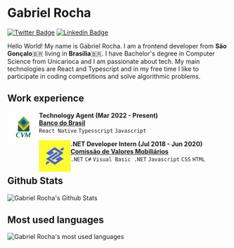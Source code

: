 # Gabriel Rocha

[![Twitter Badge](https://img.shields.io/badge/-@gabrielrochamd-1da1f2?style=flat-square&labelColor=1da1f2&logo=twitter&logoColor=white&link=https://twitter.com/gabrielrochamd)](https://twitter.com/gabrielrochamd)
[![Linkedin Badge](https://img.shields.io/badge/-Gabriel%20Rocha-0e76a8?style=flat-square&labelColor=0e76a8&logo=Linkedin&logoColor=white&link=https://www.linkedin.com/in/gabrielrochamd/)](https://www.linkedin.com/in/gabrielrochamd/)

Hello World! My name is Gabriel Rocha. I am a frontend developer from **São Gonçalo**:brazil: living in **Brasília**:brazil:. I have Bachelor's degree in Computer Science from Unicarioca and I am passionate about tech. My main technologies are React and Typescript and in my free time I like to participate in coding competitions and solve algorithmic problems.

## Work experience
[<img align="left" alt="Banco do Brasil" src="./images/cvm.jpg" width="72" />](https://www.bb.com.br)

**Technology Agent (Mar 2022 - Present)**  
[**Banco do Brasil**](https://www.bb.com.br)  
`React Native` `Typesscript` `Javascript`

[<img align="left" alt="Comissão de Valores Mobiliários" src="./images/banco-do-brasil.png" width="72" />](https://www.gov.br/cvm)

**.NET Developer Intern (Jul 2018 - Jun 2020)**          
[**Comissão de Valores Mobiliários**](https://www.gov.br/cvm)  
`.NET` `C#` `Visual Basic .NET` `Javascript` `CSS` `HTML`

## Github Stats
![Gabriel Rocha's Github Stats](https://github-readme-stats.vercel.app/api?username=gabrielrochamd&amp;show_icons=true&theme=dark)

## Most used languages
![Gabriel Rocha's most used languages](https://github-readme-stats.vercel.app/api/top-langs/?username=gabrielrochamd&layout=compact&theme=dark)
